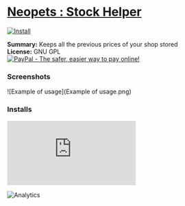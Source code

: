 # [Neopets : Stock Helper](.)

[![Install](../../resources/image/install_button.jpg)](../../../../raw/master/scripts/Neopets_Stock_Helper/60748.user.js)

**Summary:** Keeps all the previous prices of your shop stored<br />
**License:** GNU GPL<br />
[![PayPal - The safer, easier way to pay online!](https://www.paypalobjects.com/en_US/i/btn/btn_donate_SM.gif "PayPal - The safer, easier way to pay online!")](http://goo.gl/Fv19S)

### Screenshots
![Example of usage](Example of usage.png)


### Installs
![Daily installs](http://gm.wesley.eti.br/count.php?id=scripts/Neopets_Stock_Helper/60748.user.js&type=image)

![Analytics](https://ga-beacon.appspot.com/UA-462297-6/master/Neopets_Stock_Helper?pixel)
